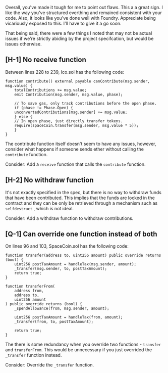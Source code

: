 Overall, you've made it tough for me to point out flaws. This a a great sign. I like the way you've structured everthing and remained consistent with your code. Also, it looks like you've done well with Foundry. Appreciate being vicariously exposed to this. I'll have to give it a go soon.

That being said, there were a few things I noted that may not be actual issues if we're strictly abiding by the project specifcation, but would be issues otherwise.


## **[H-1]** No receive function

Between lines 228 to 239, Ico.sol has the following code:

    function contribute() external payable canContribute(msg.sender, msg.value) {
        totalContributions += msg.value;
        emit Contribution(msg.sender, msg.value, phase);

        // To save gas, only track contributions before the open phase.
        if (phase != Phase.Open) {
        unconvertedContributions[msg.sender] += msg.value;
        } else {
        // In open phase, just directly transfer tokens.
        require(spaceCoin.transfer(msg.sender, msg.value * 5));
        }
    }

The contribute function itself doesn't seem to have any issues, however, consider what happens if someone sends ether without calling the `contribute`  function.

Consider: Add a `receive` function that calls the `contribute` function.


## **[H-2]** No withdraw function

It's not exactly specified in the spec, but there is no way to withdraw funds that have been contributed. This implies that the funds are locked in the contract and they can be only be retrieved through a mechanism such as `selfdestruct` , which is not ideal.

Consider: Add a withdraw function to withdraw contributions.


## **[Q-1]** Can override one function instead of both

On lines 96 and 103, SpaceCoin.sol has the following code:

    function transfer(address to, uint256 amount) public override returns (bool) {
        uint256 postTaxAmount = handleTax(msg.sender, amount);
        _transfer(msg.sender, to, postTaxAmount);
        return true;
    }

    function transferFrom(
        address from,
        address to,
        uint256 amount
    ) public override returns (bool) {
        _spendAllowance(from, msg.sender, amount);

        uint256 postTaxAmount = handleTax(from, amount);
        _transfer(from, to, postTaxAmount);

        return true;
    }

The there is some redundancy when you override two functions - `transfer` and `transferFrom`. This would be unnecessary if you just overrided the `_transfer` function instead.

Consider: Override the `_transfer` function.